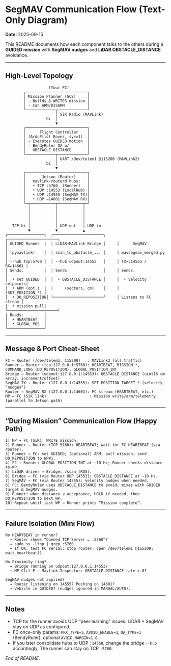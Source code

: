 
# SegMAV Communication Flow (Text-Only Diagram)
**Date:** 2025-09-15

This README documents how each component talks to the others during a **GUIDED mission** with **SegMAV nudges** and **LiDAR OBSTACLE_DISTANCE** avoidance.

---

## High-Level Topology

```text
                   (Your PC)
        ┌───────────────────────────┐
        │ Mission Planner (GCS)     │
        │ - Builds & WRITES mission │
        │ - Can ARM/DISARM          │
        └─────────────┬─────────────┘
                      │ SiK Radio (MAVLink)
                  bi  │
                      ▼
        ┌───────────────────────────┐
        │      Flight Controller    │
        │ (ArduPilot Rover, sys=1)  │
        │ - Executes GUIDED motion  │
        │ - BendyRuler OA w/        │
        │   OBSTACLE_DISTANCE       │
        └─────────────┬─────────────┘
                      │ UART /dev/telem1 @115200 (MAVLink2)
                  bi  │
                      ▼
        ┌───────────────────────────┐
        │       Jetson (Router)     │
        │   mavlink-routerd hubs:   │
        │   • TCP :5760  (Runner)   │
        │   • UDP :14553 (LocalHub) │
        │   • UDP :14555 (SegMAV TX)│
        │   • UDP →14601 (SegMAV RX)│
        └─┬───────────┬───────────┬─┘
          │           │           │
          │           │           │
          │           │           │
          │           │           │
   TCP bi │           │ UDP out   │ UDP in
          ▼           ▼           ▲
┌────────────────┐  ┌──────────────────────┐     ┌──────────────────────┐
│ GUIDED Runner  │  │ LiDAR→MAVLink Bridge │     │      SegMAV          │
│ (pymavlink)    │  │ scan_to_obstacle_... │     │ mavsegmav_merged.py  │
│ --hub tcp:5760 │  │ --hub udpout:14553   │     │ TX→:14555 / RX←14601 │
│ Sends:         │  │ Sends:               │     │ Sends:               │
│  • set GUIDED  │  │  • OBSTACLE_DISTANCE │     │  • velocity setpoints│
│  • ARM (opt.)  │  │     (sectors, cm)    │     │     (SET_POSITION_*) │
│  • DO_REPOSITION│ └──────────────────────┘     │ Listens to FC stream │
│  • mission pull│                                └──────────────────────┘
│ Reads:         │
│  • HEARTBEAT   │
│  • GLOBAL_POS  │
└────────────────┘
```

---

## Message & Port Cheat-Sheet

```text
FC ↔ Router (/dev/telem1, 115200)   : MAVLink2 (all traffic)
Runner ↔ Router (tcp:127.0.0.1:5760): HEARTBEAT, MISSION_*, COMMAND_LONG (DO_REPOSITION), GLOBAL_POSITION_INT
Bridge → Router (udpout:127.0.0.1:14553): OBSTACLE_DISTANCE (uint16 cm array, increment/offset)
SegMAV TX → Router (127.0.0.1:14555): SET_POSITION_TARGET_* (velocity “nudges”)
Router → SegMAV RX (127.0.0.1:14601): FC stream (HEARTBEAT, etc.)
MP ↔ FC (SiK link)                   : Mission write/arm/telemetry (parallel to Jetson path)
```

---

## “During Mission” Communication Flow (Happy Path)

```text
1) MP → FC (SiK): WRITE mission.
2) Runner → Router (TCP 5760): HEARTBEAT; wait for FC HEARTBEAT (via router).
3) Runner → FC: set GUIDED; (optional) ARM; pull mission; send DO_REPOSITION to WP#1.
4) FC → Runner: GLOBAL_POSITION_INT at ~10 Hz; Runner checks distance-to-WP.
5) LiDAR driver → Bridge: /scan (ROS).
6) Bridge → FC (via Router UDP 14553): OBSTACLE_DISTANCE at ~10 Hz.
7) SegMAV → FC (via Router 14555): velocity nudges when needed.
8) FC: BendyRuler uses OBSTACLE_DISTANCE to avoid; mixes with GUIDED target & SegMAV nudges.
9) Runner: when distance ≤ acceptance, HOLD if needed, then DO_REPOSITION to next WP.
10) Repeat until last WP → Runner prints “Mission complete”.
```

---

## Failure Isolation (Mini Flow)

```text
No HEARTBEAT in runner?
  → Router shows “Opened TCP Server … :5760”?
  → sudo ss -ltnp | grep :5760
  → If OK, test FC serial: stop router; open /dev/telem1 @115200; wait_heartbeat().

No Proximity ring?
  → Bridge running on udpout:127.0.0.1:14553?
  → MP Ctrl-F → Mavlink Inspector: OBSTACLE_DISTANCE rate > 0?

SegMAV nudges not applied?
  → Router listening on 14555? Pushing on 14601?
  → Vehicle in GUIDED? (nudges ignored in MANUAL/AUTO).
```

---

## Notes
- TCP for the runner avoids UDP “peer learning” issues. LiDAR + SegMAV stay on UDP as configured.
- FC once-only params: `PRX_TYPE=5`, `AVOID_ENABLE=1`, `OA_TYPE=1` (BendyRuler), optional `AVOID_MARGIN=1.0`.
- If you later consolidate hubs to UDP `:14550`, change the bridge `--hub` accordingly. The runner can stay on TCP `:5760`.

*End of README.*

